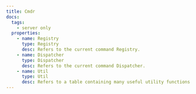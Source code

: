 ```yaml
---
title: Cmdr
docs:
  tags:
    - server only
  properties:
    - name: Registry
      type: Registry
      desc: Refers to the current command Registry.
    - name: Dispatcher
      type: Dispatcher
      desc: Refers to the current command Dispatcher.
    - name: Util
      type: Util
      desc: Refers to a table containing many useful utility functions.
---
```


<ApiDocs />